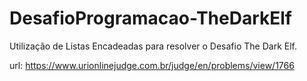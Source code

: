 # DesafioProgramacao-TheDarkElf
Utilização de Listas Encadeadas para resolver o Desafio The Dark Elf.

url: https://www.urionlinejudge.com.br/judge/en/problems/view/1766

